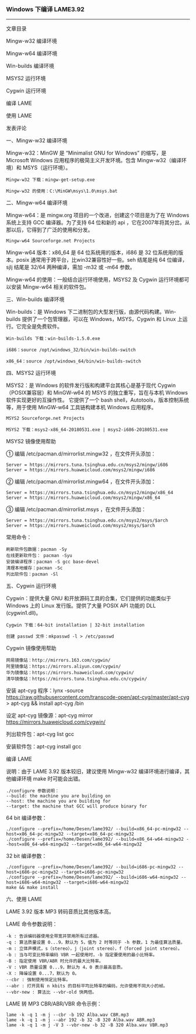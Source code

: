 
### Windows 下编译 LAME3.92 ###

---

文章目录

Mingw-w32 编译环境

Mingw-w64 编译环境

Win-builds 编译环境

MSYS2 运行环境

Cygwin 运行环境

编译 LAME

使用 LAME

发表评论

一、Mingw-w32 编译环境

Mingw-w32：MinGW 是 “Minimalist GNU for Windows” 的缩写，是 Microsoft Windows 应用程序的极简主义开发环境。包含 Mingw-w32（编译环境）和 MSYS（运行环境）。

    Mingw-w32 下载：mingw-get-setup.exe

    Mingw-w32 的使用：C:\MinGW\msys\1.0\msys.bat

二、Mingw-w64 编译环境

Mingw-w64：是 mingw.org 项目的一个改进，创建这个项目是为了在 Windows 系统上支持 GCC 编译器。为了支持 64 位和新的 api ，它在2007年将其分岔。从那以后，它得到了广泛的使用和分发。

    Mingw-w64 Sourceforge.net Projects

Mingw-w64 版本：x86_64 是 64 位系统用的版本，i686 是 32 位系统用的版本。posix 通常用于跨平台，比win32兼容性好一些。seh 结尾是纯 64 位编译，sjlj 结尾是 32/64 两种编译，需加 -m32 或 -m64 参数。

Mingw-w64 的使用：一般结合运行环境使用，MSYS2 及 Cygwin 运行环境都可以安装 Mingw-w64 相关的软件包。

三、Win-builds 编译环境

Win-builds：是 Windows 下二进制包的大型发行版，由源代码构建。Win-builds 提供了一个包管理器，可以在 Windows，MSYS，Cygwin 和 Linux 上运行。它完全是免费软件。

    Win-builds 下载：win-builds-1.5.0.exe
    
    i686：source /opt/windows_32/bin/win-builds-switch
    
    x86_64：source /opt/windows_64/bin/win-builds-switch

四、MSYS2 运行环境

MSYS2：是 Windows 的软件发行版和构建平台其核心是基于现代 Cygwin（POSIX兼容层）和 MinGW-w64 的 MSYS 的独立重写，旨在与本机 Windows 软件实现更好的互操作性。 它提供了一个 bash shell，Autotools，版本控制系统等，用于使用 MinGW-w64 工具链构建本机 Windows 应用程序。

    MSYS2 Sourceforge.net Projects
    
    MSYS2 下载：msys2-x86_64-20180531.exe | msys2-i686-20180531.exe

MSYS2 镜像使用帮助

① 编辑 /etc/pacman.d/mirrorlist.mingw32 ，在文件开头添加：

	Server = https://mirrors.tuna.tsinghua.edu.cn/msys2/mingw/i686
	Server = https://mirrors.huaweicloud.com/msys2/mingw/i686

② 编辑 /etc/pacman.d/mirrorlist.mingw64 ，在文件开头添加：

	Server = https://mirrors.tuna.tsinghua.edu.cn/msys2/mingw/x86_64
	Server = https://mirrors.huaweicloud.com/msys2/mingw/x86_64

③ 编辑 /etc/pacman.d/mirrorlist.msys ，在文件开头添加：

	Server = https://mirrors.tuna.tsinghua.edu.cn/msys2/msys/$arch
	Server = https://mirrors.huaweicloud.com/msys2/msys/$arch

常用命令：

    刷新软件包数据：pacman -Sy
    在线更新软件包： pacman -Syu
    安装编译程序：pacman -S gcc base-devel
    清理本地缓存：pacman -Sc
    列出软件包：pacman -Sl

五、Cygwin 运行环境

Cygwin：提供大量 GNU 和开放源码工具的合集，它们提供的功能类似于 Windows 上的 Linux 发行版。提供了大量 POSIX API 功能的 DLL (cygwin1.dll)。

    Cygwin 下载：64-bit installation | 32-bit installation
    
    创建 passwd 文件：mkpasswd -l > /etc/passwd

Cygwin 镜像使用帮助

    网易镜像站：http://mirrors.163.com/cygwin/
    阿里镜像站：https://mirrors.aliyun.com/cygwin/
    华为镜像站：https://mirrors.huaweicloud.com/cygwin/
    清华镜像站：https://mirrors.tuna.tsinghua.edu.cn/cygwin/

安装 apt-cyg 程序：lynx -source https://raw.githubusercontent.com/transcode-open/apt-cyg/master/apt-cyg > apt-cyg && install apt-cyg /bin

设定 apt-cyg 镜像源：apt-cyg mirror https://mirrors.huaweicloud.com/cygwin/

列出软件包：apt-cyg list gcc

安装软件包：apt-cyg install gcc

编译 LAME

说明：由于 LAME 3.92 版本较旧，建议使用 Mingw-w32 编译环境进行编译，其他编译环境 make 时可能会出错。

	./configure 参数说明：
    --build: the machine you are building on
    --host: the machine you are building for
    --target: the machine that GCC will produce binary for

64 bit 编译参数：

    ./configure --prefix=/home/Desen/lame392/ --build=x86_64-pc-mingw32 --host=x86_64-pc-mingw32 --target=x86_64-pc-mingw32
    ./configure --prefix=/home/Desen/lame392/ --build=x86_64-w64-mingw32 --host=x86_64-w64-mingw32 --target=x86_64-w64-mingw32

32 bit 编译参数：

    ./configure --prefix=/home/Desen/lame392/ --build=i686-pc-mingw32 --host=i686-pc-mingw32 --target=i686-pc-mingw32
    ./configure --prefix=/home/Desen/lame392/ --build=i686-w64-mingw32 --host=i686-w64-mingw32 --target=i686-w64-mingw32
    make && make install

六、使用 LAME

LAME 3.92 版本 MP3 转码音质比其他版本高。

LAME 命令参数说明：

	-k : 告诉编码器使用全带宽并禁用所有过滤器。
	-q : 算法质量设置 0...9，默认为 5，值为 2 时等同于 -h 参数，1 为最佳算法质量。
	-m : 立体声模式，s（stereo），j（joint stereo），f（forced joint stereo）。
	-b : 当与可变比特率编码 VBR 一起使用时，-b 指定要使用的最小比特率。
	-B : 指定使用 VBR/ABR 时允许的最大比特率。
	-V : VBR 质量设置 0...9，默认为 4，0 表示最高音质。
	-X : 降噪设置 0...7，默认为 0。
	--cbr : 强制使用恒定比特率。
	--abr : 打开具有 n kbits 的目标平均比特率的编码，允许使用不同大小的帧。
	--vbr-new : 算法比 --vbr-old 快两倍。

LAME 转 MP3 CBR/ABR/VBR 命令示例：

	lame -k -q 1 -m j --cbr -b 192 Alba.wav CBR.mp3
	lame -k -q 1 -m j --abr 192 -b 32 -B 320 Alba.wav ABR.mp3
	lame -k -q 1 -m j -V 3 --vbr-new -b 32 -B 320 Alba.wav VBR.mp3
